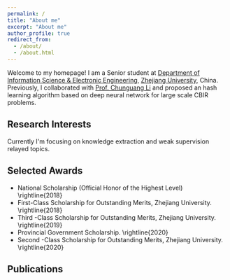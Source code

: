 ```yaml
---
permalink: /
title: "About me"
excerpt: "About me"
author_profile: true
redirect_from: 
  - /about/
  - /about.html
---
```


Welcome to my homepage! 
I am a Senior student at [Department of Information Science & Electronic Engineering](http://www.isee.zju.edu.cn/main.htm), [Zhejiang University](http://www.zju.edu.cn/), China.
Previously, I collaborated with [Prof. Chunguang Li](https://person.zju.edu.cn/cgli) and proposed an hash learning algorithm based on deep neural network for large scale CBIR problems.  
## Research Interests
Currently I'm focusing on knowledge extraction and weak supervision relayed topics.
## Selected Awards
- National Scholarship (Official Honor of the Highest Level) \rightline{2018}
- First-Class Scholarship for Outstanding Merits, Zhejiang University.  \rightline{2018}
- Third -Class Scholarship for Outstanding Merits, Zhejiang University.  \rightline{2019}
- Provincial Government Scholarship. \rightline{2020}
- Second -Class Scholarship for Outstanding Merits, Zhejiang University. \rightline{2020}

## Publications

